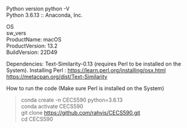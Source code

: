 

Python version 
python -V  
Python 3.6.13 :: Anaconda, Inc. <br />

OS <br />
sw_vers<br />
ProductName:		macOS<br />
ProductVersion:		13.2<br />
BuildVersion:		22D49<br />

Dependencies: Text-Similarity-0.13 (requires Perl to be installed on the System).
Installing Perl : https://learn.perl.org/installing/osx.html
https://metacpan.org/dist/Text-Similarity 

How to run the code (Make sure Perl is installed on the System)

> conda create -n CECS590 python=3.6.13 <br />
conda activate CECS590 <br />
git clone https://github.com/rahvis/CECS590.git <br />
cd CECS590 <br />




